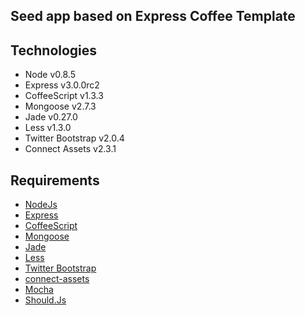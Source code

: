 ## Seed app based on Express Coffee Template

## Technologies

* Node v0.8.5
* Express v3.0.0rc2
* CoffeeScript v1.3.3
* Mongoose v2.7.3
* Jade v0.27.0
* Less v1.3.0
* Twitter Bootstrap v2.0.4
* Connect Assets v2.3.1

## Requirements

* [NodeJs](http://nodejs.org)
* [Express](http://expressjs.com)
* [CoffeeScript](http://coffeescript.org)
* [Mongoose](http://mongoosejs.com/)
* [Jade](http://jade-lang.com/)
* [Less](http://lesscss.org/)
* [Twitter Bootstrap](http://twitter.github.com/bootstrap/)
* [connect-assets](http://github.com/TrevorBurnham/connect-assets)
* [Mocha](http://visionmedia.github.com/mocha/)
* [Should.Js](https://github.com/visionmedia/should.js/)
